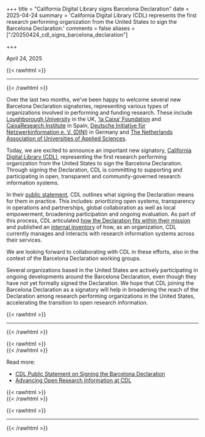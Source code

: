 +++
title = "California Digital Library signs Barcelona Declaration"
date = 2025-04-24
summary = 'California Digital Library (CDL) represents the first research performing organization from the United States to sign the Barcelona Declaration.'
comments = false
aliases = ["/20250424_cdl_signs_barcelona_declaration"]

+++

April 24, 2025

{{< rawhtml >}}
<hr class="small">
{{< /rawhtml >}}

Over the last two months, we’ve been happy to welcome several new Barcelona Declaration signatories, representing various types of organizations involved in performing and funding research. These include [Loughborough University](https://www.lboro.ac.uk/) in the UK, [‘la Caixa’ Foundation](https://lacaixafoundation.org/en/) and
[CaixaResearch Institute](https://fundacionlacaixa.org/es/caixaresearch-institute) in Spain, [Deutsche Initiative für Netzwerkinformation e. V. (DINI)](https://dini.de/dini/ueber-uns) in Germany and [The Netherlands Association of Universities of Applied Sciences](https://www.vereniginghogescholen.nl/english). 

Today, we are excited to announce an important new signatory, [California Digital Library (CDL)](https://cdlib.org), representing the first research performing organization from the United States to sign the Barcelona Declaration. Through signing the Declaration, CDL is committing to supporting and participating in open, transparent and community-governed research information systems.

In their [public statement](https://cdlib.org/cdlinfo/2025/04/23/cdl-public-statement-on-endorsing-the-barcelona-declaration/), CDL outlines what signing the Declaration means for them in practice. This includes: prioritizing open systems, transparency in operations and partnerships, global collaboration as well as local empowerment, broadening participation and ongoing evaluation. As part of this process, CDL articulated [how the Declaration fits within their mission](https://osc.universityofcalifornia.edu/2025/04/advancing-open-research-information-at-cdl/) and published an [internal inventory](http://escholarship.org/uc/item/34m053gb) of how, as an organization, CDL currently manages and interacts with research information systems across their services.

We are looking forward to collaborating with CDL in these efforts, also in the context of the Barcelona Declaration working groups.  

Several organizations based in the United States are actively participating in ongoing developments around the Barcelona Declaration, even though they have not yet formally signed the Declaration. We hope that CDL joining the Barcelona Declaration as a signatory will help in broadening the reach of the Declaration among research performing organizations in the United States, accelerating the transition to open research information. 

{{< rawhtml >}}
<hr class="small">
{{< /rawhtml >}}

{{< rawhtml >}}
</br>
{{< /rawhtml >}}

Read more:
- [CDL Public Statement on Signing the Barcelona Declaration](https://cdlib.org/cdlinfo/2025/04/23/cdl-public-statement-on-endorsing-the-barcelona-declaration/)
- [Advancing Open Research Information at CDL](https://osc.universityofcalifornia.edu/2025/04/advancing-open-research-information-at-cdl/)


{{< rawhtml >}}
</br>
{{< /rawhtml >}}

{{< rawhtml >}}
<hr class="small">
{{< /rawhtml >}}
